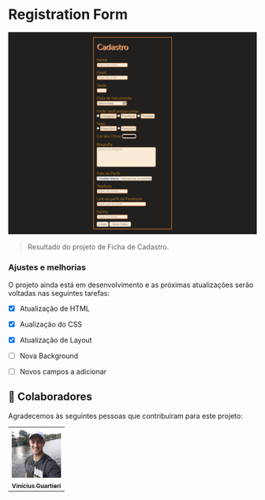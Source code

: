 # Registration Form



<img src="./assets/registrationform.jpeg" alt="registration-image">

> Resultado do projeto de Ficha de Cadastro.

### Ajustes e melhorias

O projeto ainda está em desenvolvimento e as próximas atualizações serão voltadas nas seguintes tarefas:

- [x] Atualização de HTML
- [x] Aualização do CSS
- [x] Atualização de Layout
- [ ] Nova Background
- [ ] Novos campos a adicionar



## 🤝 Colaboradores

Agradecemos às seguintes pessoas que contribuíram para este projeto:

<table>
  <tr>
    <td align="center">
      <a href="#">
        <img src="./assets/photo-vinicius.jpg" width="100px;" alt="Foto do Vinícius no GitHub"/><br>
        <sub>
          <b>Vinícius Guartieri</b>
        </sub>
      </a>
    </td>
    
  </tr>
</table>

